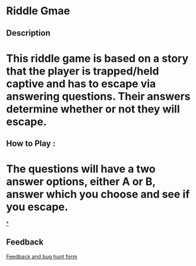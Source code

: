 # Riddle Gmae

## Description
# This riddle game is based on a story that the player is trapped/held captive and has to escape via answering questions. Their answers determine whether or not they will escape. 

## How to Play :
# The questions will have a two answer options, either A or B, answer which you choose and see if you escape.
[*](my_game.exe)
## Feedback
[Feedback and bug hunt form](https://docs.google.com/forms/d/e/1FAIpQLSel16WqHB_RyhKGQkXHBHY07rVGlyilcfxvCfko3g6kO74M-A/viewform?usp=sf_link)
